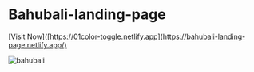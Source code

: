 # Bahubali-landing-page

[Visit Now]([https://01color-toggle.netlify.app](https://bahubali-landing-page.netlify.app/)

![bahubali](https://github.com/prachiguptadev/Javascript-Projects/assets/117148255/26f9dcd2-2f73-4d65-b489-45a4ac38decd)
